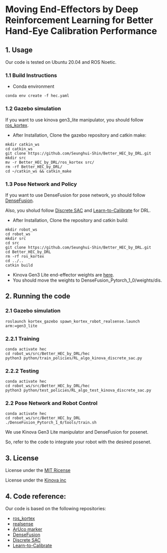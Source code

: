 # Moving End-Effectors by Deep Reinforcement Learning for Better Hand-Eye Calibration Performance 


## 1. Usage

Our code is tested on Ubuntu 20.04 and ROS Noetic.

### 1.1 Build Instructions

- Conda environment
```
conda env create -f hec.yaml
```

### 1.2 Gazebo simulation

If you want to use kinova gen3_lite manipulator, you should follow [ros_kortex](https://github.com/Kinovarobotics/ros_kortex).

- After Installation, Clone the gazebo repository and catkin make:
```
mkdir catkin_ws
cd catkin_ws
git clone https://github.com/Seunghui-Shin/Better_HEC_by_DRL.git
mkdir src
mv -r Better_HEC_by_DRL/ros_kortex src/
rm -rf Better_HEC_by_DRL/
cd ~/catkin_ws && catkin_make
```

### 1.3 Pose Network and Policy

If you want to use DenseFusion for pose network, yo should follow [DenseFusion](https://github.com/j96w/DenseFusion).

Also, you sholud follow [Discrete SAC](https://github.com/BY571/SAC_discrete) and [Learn-to-Calibrate](https://github.com/ethz-asl/Learn-to-Calibrate/tree/master?tab=readme-ov-file) for DRL.

- After Installation, Clone the repository and catkin build:
```
mkdir robot_ws
cd robot_ws
mkdir src
cd src
git clone https://github.com/Seunghui-Shin/Better_HEC_by_DRL.git
cd Better_HEC_by_DRL
rm -rf ros_kortex
cd ../..
catkin build
```

- Kinova Gen3 Lite end-effector weights are [here](https://drive.google.com/drive/u/1/folders/1eSech0IvzmTBDrLPPm-NSky1l2skHeAF).
- You should move the weights to DenseFusion_Pytorch_1_0/weights/dis.


## 2. Running the code

### 2.1 Gazebo simulation
```
roslaunch kortex_gazebo spawn_kortex_robot_realsense.launch arm:=gen3_lite
```
   
### 2.2.1 Training
```
conda activate hec
cd robot_ws/src/Better_HEC_by_DRL/hec
python3 python/train_policies/RL_algo_kinova_discrete_sac.py
```
### 2.2.2 Testing
```
conda activate hec
cd robot_ws/src/Better_HEC_by_DRL/hec
python3 python/test_policies/RL_algo_test_kinova_discrete_sac.py
```

### 2.2 Pose Network and Robot Control
```
conda activate hec
cd robot_ws/src/Better_HEC_by_DRL
./DenseFusion_Pytorch_1_0/tools/train.sh
```
We use Kinova Gen3 Lite manipulator and DenseFusion for posenet.

So, refer to the code to integrate your robot with the desired posenet.

## 3. License

License under the [MIT Ricense](https://github.com/Seunghui-Shin/Better_HEC_by_DRL/blob/main/DenseFusion_Pytorch_1_0/LICENSE)

License under the [Kinova inc](https://github.com/Seunghui-Shin/Better_HEC_by_DRL/blob/main/ros_kortex/LICENSE)


## 4. Code reference:

Our code is based on the following repositories:

- [ros_kortex](https://github.com/Kinovarobotics/ros_kortex)
- [realsense](https://github.com/issaiass/realsense2_description)
- [ArUco marker](https://github.com/ValerioMagnago/aruco_description)
- [DenseFusion](https://github.com/j96w/DenseFusion)
- [Discrete SAC](https://github.com/BY571/SAC_discrete)
- [Learn-to-Calibrate](https://github.com/ethz-asl/Learn-to-Calibrate/tree/master?tab=readme-ov-file)
